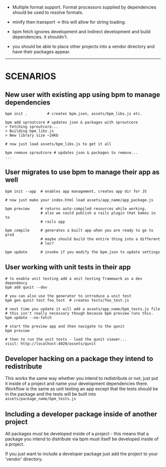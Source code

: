 
* Multiple format support.  Format processors supplied by dependencies should
  be used to resolve formats.
  
* minify then transport -> this will allow for string loading.

* bpm fetch ignores development and indirect development and build dependencies.  it shouldn't.

* you should be able to place other projects into a vendor directory and 
  have their packages appear.

----------------

# SCENARIOS

## New user with existing app using bpm to manage dependencies

    bpm init .         # creates bpm.json, assets/bpm_libs.js etc.
    
    bpm add sproutcore # updates json & packages with sproutcore
    > Fetching sproutcore...
    > Building bpm_libs.js
    > New library size ~24Kb
    
    # now just load assets/bpm_libs.js to get it all
    
    bpm remove sproutcore # updates json & packages to remove...
    ...
    
## User migrates to use bpm to manage their app as well

    bpm init --app  # enables app management, creates app dir for JS
    
    # now just make your index.html load assets/app_name/app_package.js
    
    bpm preview     # returns auto-compiled resources while working.
                    # also we could publish a rails plugin that bakes in to 
                    # rails app
    
    bpm compile     # generates a built app when you are ready to go to prod
                    # maybe should build the entire thing into a different 
                    # loc?
                    
    bpm update      # invoke if you modify the bpm.json to update settings
    
## User working with unit tests in their app

    # to enable unit testing add a unit testing framework as a dev dependency
    bpm add qunit --dev
    
    # you can also use the generator to introduce a unit test
    bpm gen qunit test foo_test  # creates tests/foo_test.js
    
    # next time you update it will add a assets/app_name/bpm_tests.js file
    # this isn't really necessary though because bpm preview runs this.
    bpm update --no-fetch
    
    # start the preview app and then navigate to the qunit
    bpm preview
    
    # then to run the unit tests - load the qunit viewer...
    visit: http://localhost:4020/assets/qunit 
    
## Developer hacking on a package they intend to redistribute

This works the same way whether you intend to redistribute or not; just put
it inside of a project and name your development dependencies there.  Workflow
is the same as unit testing an app except that the tests should be in the 
package and the tests will be built into `assets/package_name/bpm_tests.js`

## Including a developer package inside of another project

All packages must be developed inside of a project - this means that a package
you intend to distribute via bpm must itself be developed inside of a project.

If you just want to include a developer package just add the project to your 
'vendor' directory.
     